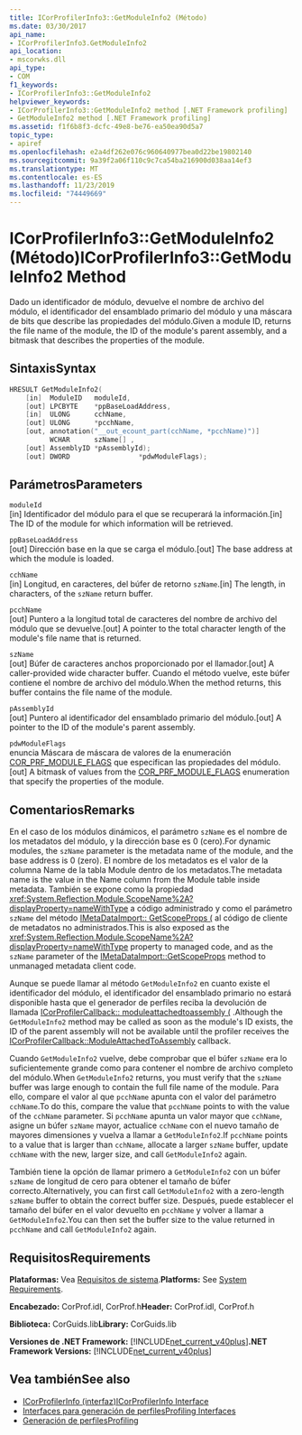 ```yaml
---
title: ICorProfilerInfo3::GetModuleInfo2 (Método)
ms.date: 03/30/2017
api_name:
- ICorProfilerInfo3.GetModuleInfo2
api_location:
- mscorwks.dll
api_type:
- COM
f1_keywords:
- ICorProfilerInfo3::GetModuleInfo2
helpviewer_keywords:
- ICorProfilerInfo3::GetModuleInfo2 method [.NET Framework profiling]
- GetModuleInfo2 method [.NET Framework profiling]
ms.assetid: f1f6b8f3-dcfc-49e8-be76-ea50ea90d5a7
topic_type:
- apiref
ms.openlocfilehash: e2a4df262e076c960640977bea0d22be19802140
ms.sourcegitcommit: 9a39f2a06f110c9c7ca54ba216900d038aa14ef3
ms.translationtype: MT
ms.contentlocale: es-ES
ms.lasthandoff: 11/23/2019
ms.locfileid: "74449669"
---
```

# <a name="icorprofilerinfo3getmoduleinfo2-method"></a><span data-ttu-id="003e2-102">ICorProfilerInfo3::GetModuleInfo2 (Método)</span><span class="sxs-lookup"><span data-stu-id="003e2-102">ICorProfilerInfo3::GetModuleInfo2 Method</span></span>
<span data-ttu-id="003e2-103">Dado un identificador de módulo, devuelve el nombre de archivo del módulo, el identificador del ensamblado primario del módulo y una máscara de bits que describe las propiedades del módulo.</span><span class="sxs-lookup"><span data-stu-id="003e2-103">Given a module ID, returns the file name of the module, the ID of the module's parent assembly, and a bitmask that describes the properties of the module.</span></span>  
  
## <a name="syntax"></a><span data-ttu-id="003e2-104">Sintaxis</span><span class="sxs-lookup"><span data-stu-id="003e2-104">Syntax</span></span>  
  
```cpp  
HRESULT GetModuleInfo2(  
    [in]  ModuleID   moduleId,  
    [out] LPCBYTE    *ppBaseLoadAddress,  
    [in]  ULONG      cchName,  
    [out] ULONG      *pcchName,  
    [out, annotation("__out_ecount_part(cchName, *pcchName)")]  
          WCHAR      szName[] ,  
    [out] AssemblyID *pAssemblyId);  
    [out] DWORD                 *pdwModuleFlags);  
```  
  
## <a name="parameters"></a><span data-ttu-id="003e2-105">Parámetros</span><span class="sxs-lookup"><span data-stu-id="003e2-105">Parameters</span></span>  
 `moduleId`  
 <span data-ttu-id="003e2-106">[in] Identificador del módulo para el que se recuperará la información.</span><span class="sxs-lookup"><span data-stu-id="003e2-106">[in] The ID of the module for which information will be retrieved.</span></span>  
  
 `ppBaseLoadAddress`  
 <span data-ttu-id="003e2-107">[out] Dirección base en la que se carga el módulo.</span><span class="sxs-lookup"><span data-stu-id="003e2-107">[out] The base address at which the module is loaded.</span></span>  
  
 `cchName`  
 <span data-ttu-id="003e2-108">[in] Longitud, en caracteres, del búfer de retorno `szName`.</span><span class="sxs-lookup"><span data-stu-id="003e2-108">[in] The length, in characters, of the `szName` return buffer.</span></span>  
  
 `pcchName`  
 <span data-ttu-id="003e2-109">[out] Puntero a la longitud total de caracteres del nombre de archivo del módulo que se devuelve.</span><span class="sxs-lookup"><span data-stu-id="003e2-109">[out] A pointer to the total character length of the module's file name that is returned.</span></span>  
  
 `szName`  
 <span data-ttu-id="003e2-110">[out] Búfer de caracteres anchos proporcionado por el llamador.</span><span class="sxs-lookup"><span data-stu-id="003e2-110">[out] A caller-provided wide character buffer.</span></span> <span data-ttu-id="003e2-111">Cuando el método vuelve, este búfer contiene el nombre de archivo del módulo.</span><span class="sxs-lookup"><span data-stu-id="003e2-111">When the method returns, this buffer contains the file name of the module.</span></span>  
  
 `pAssemblyId`  
 <span data-ttu-id="003e2-112">[out] Puntero al identificador del ensamblado primario del módulo.</span><span class="sxs-lookup"><span data-stu-id="003e2-112">[out] A pointer to the ID of the module's parent assembly.</span></span>  
  
 `pdwModuleFlags`  
 <span data-ttu-id="003e2-113">enuncia Máscara de máscara de valores de la enumeración [COR_PRF_MODULE_FLAGS](../../../../docs/framework/unmanaged-api/profiling/cor-prf-module-flags-enumeration.md) que especifican las propiedades del módulo.</span><span class="sxs-lookup"><span data-stu-id="003e2-113">[out] A bitmask of values from the [COR_PRF_MODULE_FLAGS](../../../../docs/framework/unmanaged-api/profiling/cor-prf-module-flags-enumeration.md) enumeration that specify the properties of the module.</span></span>  
  
## <a name="remarks"></a><span data-ttu-id="003e2-114">Comentarios</span><span class="sxs-lookup"><span data-stu-id="003e2-114">Remarks</span></span>  
 <span data-ttu-id="003e2-115">En el caso de los módulos dinámicos, el parámetro `szName` es el nombre de los metadatos del módulo, y la dirección base es 0 (cero).</span><span class="sxs-lookup"><span data-stu-id="003e2-115">For dynamic modules, the `szName` parameter is the metadata name of the module, and the base address is 0 (zero).</span></span> <span data-ttu-id="003e2-116">El nombre de los metadatos es el valor de la columna Name de la tabla Module dentro de los metadatos.</span><span class="sxs-lookup"><span data-stu-id="003e2-116">The metadata name is the value in the Name column from the Module table inside metadata.</span></span> <span data-ttu-id="003e2-117">También se expone como la propiedad <xref:System.Reflection.Module.ScopeName%2A?displayProperty=nameWithType> a código administrado y como el parámetro `szName` del método [IMetaDataImport:: GetScopeProps (](../../../../docs/framework/unmanaged-api/metadata/imetadataimport-getscopeprops-method.md) al código de cliente de metadatos no administrados.</span><span class="sxs-lookup"><span data-stu-id="003e2-117">This is also exposed as the <xref:System.Reflection.Module.ScopeName%2A?displayProperty=nameWithType> property to managed code, and as the `szName` parameter of the [IMetaDataImport::GetScopeProps](../../../../docs/framework/unmanaged-api/metadata/imetadataimport-getscopeprops-method.md) method to unmanaged metadata client code.</span></span>  
  
 <span data-ttu-id="003e2-118">Aunque se puede llamar al método `GetModuleInfo2` en cuanto existe el identificador del módulo, el identificador del ensamblado primario no estará disponible hasta que el generador de perfiles reciba la devolución de llamada [ICorProfilerCallback:: moduleattachedtoassembly (](../../../../docs/framework/unmanaged-api/profiling/icorprofilercallback-moduleattachedtoassembly-method.md) .</span><span class="sxs-lookup"><span data-stu-id="003e2-118">Although the `GetModuleInfo2` method may be called as soon as the module's ID exists, the ID of the parent assembly will not be available until the profiler receives the [ICorProfilerCallback::ModuleAttachedToAssembly](../../../../docs/framework/unmanaged-api/profiling/icorprofilercallback-moduleattachedtoassembly-method.md) callback.</span></span>  
  
 <span data-ttu-id="003e2-119">Cuando `GetModuleInfo2` vuelve, debe comprobar que el búfer `szName` era lo suficientemente grande como para contener el nombre de archivo completo del módulo.</span><span class="sxs-lookup"><span data-stu-id="003e2-119">When `GetModuleInfo2` returns, you must verify that the `szName` buffer was large enough to contain the full file name of the module.</span></span> <span data-ttu-id="003e2-120">Para ello, compare el valor al que `pcchName` apunta con el valor del parámetro `cchName`.</span><span class="sxs-lookup"><span data-stu-id="003e2-120">To do this, compare the value that `pcchName` points to with the value of the `cchName` parameter.</span></span> <span data-ttu-id="003e2-121">Si `pcchName` apunta un valor mayor que `cchName`, asigne un búfer `szName` mayor, actualice `cchName` con el nuevo tamaño de mayores dimensiones y vuelva a llamar a `GetModuleInfo2`.</span><span class="sxs-lookup"><span data-stu-id="003e2-121">If `pcchName` points to a value that is larger than `cchName`, allocate a larger `szName` buffer, update `cchName` with the new, larger size, and call `GetModuleInfo2` again.</span></span>  
  
 <span data-ttu-id="003e2-122">También tiene la opción de llamar primero a `GetModuleInfo2` con un búfer `szName` de longitud de cero para obtener el tamaño de búfer correcto.</span><span class="sxs-lookup"><span data-stu-id="003e2-122">Alternatively, you can first call `GetModuleInfo2` with a zero-length `szName` buffer to obtain the correct buffer size.</span></span> <span data-ttu-id="003e2-123">Después, puede establecer el tamaño del búfer en el valor devuelto en `pcchName` y volver a llamar a `GetModuleInfo2`.</span><span class="sxs-lookup"><span data-stu-id="003e2-123">You can then set the buffer size to the value returned in `pcchName` and call `GetModuleInfo2` again.</span></span>  
  
## <a name="requirements"></a><span data-ttu-id="003e2-124">Requisitos</span><span class="sxs-lookup"><span data-stu-id="003e2-124">Requirements</span></span>  
 <span data-ttu-id="003e2-125">**Plataformas:** Vea [Requisitos de sistema](../../../../docs/framework/get-started/system-requirements.md).</span><span class="sxs-lookup"><span data-stu-id="003e2-125">**Platforms:** See [System Requirements](../../../../docs/framework/get-started/system-requirements.md).</span></span>  
  
 <span data-ttu-id="003e2-126">**Encabezado:** CorProf.idl, CorProf.h</span><span class="sxs-lookup"><span data-stu-id="003e2-126">**Header:** CorProf.idl, CorProf.h</span></span>  
  
 <span data-ttu-id="003e2-127">**Biblioteca:** CorGuids.lib</span><span class="sxs-lookup"><span data-stu-id="003e2-127">**Library:** CorGuids.lib</span></span>  
  
 <span data-ttu-id="003e2-128">**Versiones de .NET Framework:** [!INCLUDE[net_current_v40plus](../../../../includes/net-current-v40plus-md.md)]</span><span class="sxs-lookup"><span data-stu-id="003e2-128">**.NET Framework Versions:** [!INCLUDE[net_current_v40plus](../../../../includes/net-current-v40plus-md.md)]</span></span>  
  
## <a name="see-also"></a><span data-ttu-id="003e2-129">Vea también</span><span class="sxs-lookup"><span data-stu-id="003e2-129">See also</span></span>

- [<span data-ttu-id="003e2-130">ICorProfilerInfo (interfaz)</span><span class="sxs-lookup"><span data-stu-id="003e2-130">ICorProfilerInfo Interface</span></span>](../../../../docs/framework/unmanaged-api/profiling/icorprofilerinfo-interface.md)
- [<span data-ttu-id="003e2-131">Interfaces para generación de perfiles</span><span class="sxs-lookup"><span data-stu-id="003e2-131">Profiling Interfaces</span></span>](../../../../docs/framework/unmanaged-api/profiling/profiling-interfaces.md)
- [<span data-ttu-id="003e2-132">Generación de perfiles</span><span class="sxs-lookup"><span data-stu-id="003e2-132">Profiling</span></span>](../../../../docs/framework/unmanaged-api/profiling/index.md)
